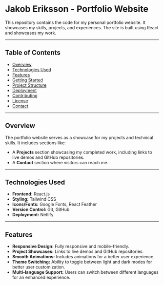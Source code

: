# Jakob Eriksson - Portfolio Website

This repository contains the code for my personal portfolio website. It showcases my skills, projects, and experiences. The site is built using React and showcases my work.

---

## Table of Contents

- [Overview](#overview)
- [Technologies Used](#technologies-used)
- [Features](#features)
- [Getting Started](#getting-started)
- [Project Structure](#project-structure)
- [Deployment](#deployment)
- [Contributing](#contributing)
- [License](#license)
- [Contact](#contact)

---

## Overview

The portfolio website serves as a showcase for my projects and technical skills. It includes sections like:

- A **Projects** section showcasing my completed work, including links to live demos and GitHub repositories.
- A **Contact** section where visitors can reach me.

---

## Technologies Used

- **Frontend:** React.js
- **Styling:** Tailwind CSS
- **Icons/Fonts:** Google Fonts, React Feather
- **Version Control:** Git, GitHub
- **Deployment:** Netlify

---

## Features

- **Responsive Design:** Fully responsive and mobile-friendly.
- **Project Showcases:** Links to live demos and GitHub repositories.
- **Smooth Animations:** Includes animations for a better user experience.
- **Theme Switching:** Ability to toggle between light and dark modes for better user customization.
- **Multi-language Support:** Users can switch between different languages for an enhanced experience.
